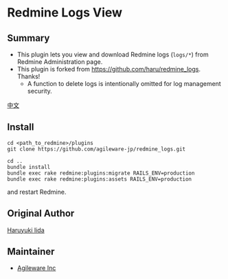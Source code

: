# Redmine Logs View

## Summary

* This plugin lets you view and download Redmine logs (`logs/*`) from Redmine Administration page.
* This plugin is forked from <https://github.com/haru/redmine_logs>. Thanks!
    * A function to delete logs is intentionally omitted for log management security.

[中文](README_zh.md)

## Install

```
cd <path_to_redmine>/plugins
git clone https://github.com/agileware-jp/redmine_logs.git

cd ..
bundle install
bundle exec rake redmine:plugins:migrate RAILS_ENV=production
bundle exec rake redmine:plugins:assets RAILS_ENV=production
```
and restart Redmine.

## Original Author

[Haruyuki Iida](https://github.com/haru/)

## Maintainer

* [Agileware Inc](https://agileware.jp)
